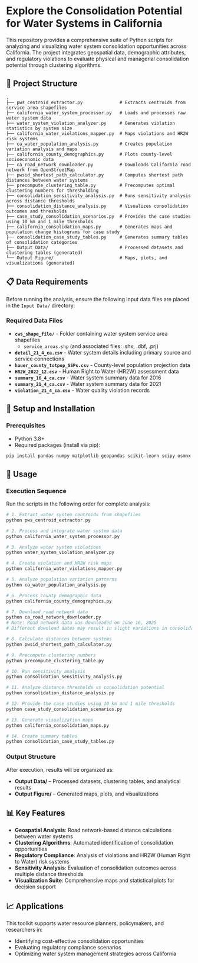 # Explore the Consolidation Potential for Water Systems in California

This repository provides a comprehensive suite of Python scripts for analyzing and visualizing water system consolidation opportunities across California. The project integrates geospatial data, demographic attributes, and regulatory violations to evaluate physical and managerial consolidation potential through clustering algorithms.

## 📁 Project Structure

```
.
├── pws_centroid_extractor.py              # Extracts centroids from service area shapefiles
├── california_water_system_processor.py   # Loads and processes raw water system data
├── water_system_violation_analyzer.py     # Generates violation statistics by system size
├── california_water_violations_mapper.py  # Maps violations and HR2W risk systems
├── ca_water_population_analysis.py        # Creates population variation analysis and maps
├── california_county_demographics.py      # Plots county-level socioeconomic data
├── ca_road_network_downloader.py          # Downloads California road network from OpenStreetMap
├── pwsid_shortest_path_calculator.py      # Computes shortest path distances between water systems
├── precompute_clustering_table.py         # Precomputes optimal clustering numbers for thresholding
├── consolidation_sensitivity_analysis.py  # Runs sensitivity analysis across distance thresholds
├── consolidation_distance_analysis.py     # Visualizes consolidation outcomes and thresholds
├── case_study_consolidation_scenarios.py  # Provides the case studies using 10 km and 1 mile thresholds
├── california_consolidation_maps.py       # Generates maps and population change histograms for case study
├── consolidation_case_study_tables.py     # Generates summary tables of consolidation categories
├── Output Data/                           # Processed datasets and clustering tables (generated)
└── Output Figure/                         # Maps, plots, and visualizations (generated)
```

## 📋 Data Requirements

Before running the analysis, ensure the following input data files are placed in the `Input Data/` directory:

### Required Data Files
- **`cws_shape_file/`** - Folder containing water system service area shapefiles
  - `service_areas.shp` (and associated files: .shx, .dbf, .prj)
- **`detail_21_4_ca.csv`** - Water system details including primary source and service connections
- **`hauer_county_totpop_SSPs.csv`** - County-level population projection data
- **`HR2W_2022_12.csv`** - Human Right to Water (HR2W) assessment data
- **`summary_16_4_ca.csv`** - Water system summary data for 2016
- **`summary_21_4_ca.csv`** - Water system summary data for 2021
- **`violation_21_4_ca.csv`** - Water quality violation records

## 🔧 Setup and Installation

### Prerequisites
- Python 3.8+
- Required packages (install via pip):

```bash
pip install pandas numpy matplotlib geopandas scikit-learn scipy osmnx shapely
```

## 🚀 Usage

### Execution Sequence
Run the scripts in the following order for complete analysis:

```bash
# 1. Extract water system centroids from shapefiles
python pws_centroid_extractor.py

# 2. Process and integrate water system data
python california_water_system_processor.py

# 3. Analyze water system violations
python water_system_violation_analyzer.py

# 4. Create violation and HR2W risk maps
python california_water_violations_mapper.py

# 5. Analyze population variation patterns
python ca_water_population_analysis.py

# 6. Process county demographic data
python california_county_demographics.py

# 7. Download road network data
python ca_road_network_downloader.py
# Note: Road network data was downloaded on June 16, 2025
# Different download dates may result in slight variations in consolidation estimates

# 8. Calculate distances between systems
python pwsid_shortest_path_calculator.py

# 9. Precompute clustering numbers
python precompute_clustering_table.py

# 10. Run sensitivity analysis
python consolidation_sensitivity_analysis.py

# 11. Analyze distance thresholds vs consolidation potential
python consolidation_distance_analysis.py

# 12. Provide the case studies using 10 km and 1 mile thresholds
python case_study_consolidation_scenarios.py

# 13. Generate visualization maps
python california_consolidation_maps.py

# 14. Create summary tables
python consolidation_case_study_tables.py
```

### Output Structure
After execution, results will be organized as:
- **Output Data/** – Processed datasets, clustering tables, and analytical results
- **Output Figure/** – Generated maps, plots, and visualizations

## 📊 Key Features

- **Geospatial Analysis**: Road network-based distance calculations between water systems
- **Clustering Algorithms**: Automated identification of consolidation opportunities
- **Regulatory Compliance**: Analysis of violations and HR2W (Human Right to Water) risk systems
- **Sensitivity Analysis**: Evaluation of consolidation outcomes across multiple distance thresholds
- **Visualization Suite**: Comprehensive maps and statistical plots for decision support

## 📈 Applications

This toolkit supports water resource planners, policymakers, and researchers in:
- Identifying cost-effective consolidation opportunities
- Evaluating regulatory compliance scenarios
- Optimizing water system management strategies across California
